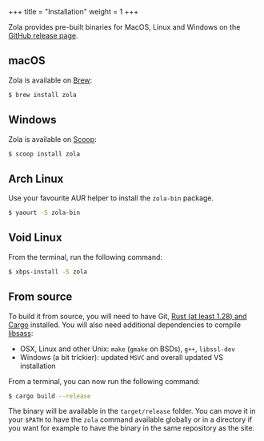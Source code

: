 +++
title = "Installation"
weight = 1
+++

Zola provides pre-built binaries for MacOS, Linux and Windows on the
[GitHub release page](https://github.com/getzola/zola/releases).


## macOS

Zola is available on [Brew](https://brew.sh):

```bash
$ brew install zola
```

## Windows

Zola is available on [Scoop](http://scoop.sh):

```bash
$ scoop install zola
```

## Arch Linux

Use your favourite AUR helper to install the `zola-bin` package.

```bash
$ yaourt -S zola-bin
```

## Void Linux

From the terminal, run the following command:

```bash
$ xbps-install -S zola
```

## From source
To build it from source, you will need to have Git, [Rust (at least 1.28) and Cargo](https://www.rust-lang.org/)
installed. You will also need additional dependencies to compile [libsass](https://github.com/sass/libsass):

- OSX, Linux and other Unix: `make` (`gmake` on BSDs), `g++`, `libssl-dev`
- Windows (a bit trickier): updated `MSVC` and overall updated VS installation

From a terminal, you can now run the following command:

```bash
$ cargo build --release
```

The binary will be available in the `target/release` folder. You can move it in your `$PATH` to have the
`zola` command available globally or in a directory if you want for example to have the binary in the
same repository as the site.
